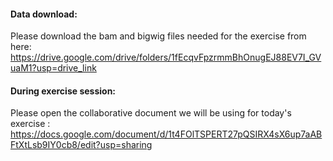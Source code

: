 #### Data download:

Please download the bam and bigwig files needed for the exercise from here: https://drive.google.com/drive/folders/1fEcqvFpzrmmBhOnugEJ88EV7I_GVuaM1?usp=drive_link

#### During exercise session:

Please open the collaborative document we will be using for today's exercise : https://docs.google.com/document/d/1t4FOlTSPERT27pQSIRX4sX6up7aABFtXtLsb9IY0cb8/edit?usp=sharing


